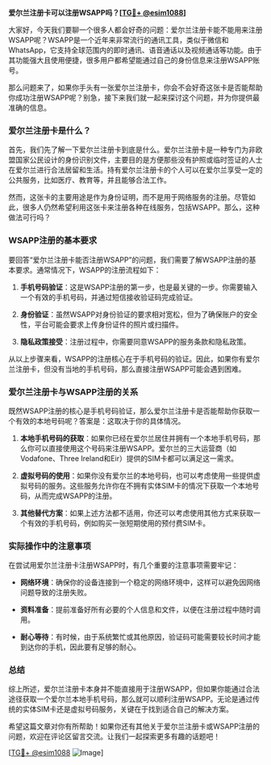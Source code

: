 **爱尔兰注册卡可以注册WSAPP吗？[[TG💪+ @esim1088](https://t.me/s/esim1088)]**

大家好，今天我们要聊一个很多人都会好奇的问题：爱尔兰注册卡能不能用来注册WSAPP呢？WSAPP是一个近年来非常流行的通讯工具，类似于微信和WhatsApp，它支持全球范围内的即时通讯、语音通话以及视频通话等功能。由于其功能强大且使用便捷，很多用户都希望能通过自己的身份信息来注册WSAPP账号。

那么问题来了，如果你手头有一张爱尔兰注册卡，你会不会好奇这张卡是否能帮助你成功注册WSAPP呢？别急，接下来我们就一起来探讨这个问题，并为你提供最准确的信息。

### 爱尔兰注册卡是什么？

首先，我们先了解一下爱尔兰注册卡到底是什么。爱尔兰注册卡是一种专门为非欧盟国家公民设计的身份识别文件，主要目的是方便那些没有护照或临时签证的人士在爱尔兰进行合法居留和生活。持有爱尔兰注册卡的个人可以在爱尔兰享受一定的公共服务，比如医疗、教育等，并且能够合法工作。

然而，这张卡的主要用途是作为身份证明，而不是用于网络服务的注册。尽管如此，很多人仍然希望利用这张卡来注册各种在线服务，包括WSAPP。那么，这种做法可行吗？

### WSAPP注册的基本要求

要回答“爱尔兰注册卡能否注册WSAPP”的问题，我们需要了解WSAPP注册的基本要求。通常情况下，WSAPP的注册流程如下：

1. **手机号码验证**：这是WSAPP注册的第一步，也是最关键的一步。你需要输入一个有效的手机号码，并通过短信接收验证码完成验证。
   
2. **身份验证**：虽然WSAPP对身份验证的要求相对宽松，但为了确保账户的安全性，平台可能会要求上传身份证件的照片或扫描件。

3. **隐私政策接受**：注册过程中，你需要同意WSAPP的服务条款和隐私政策。

从以上步骤来看，WSAPP的注册核心在于手机号码的验证。因此，如果你有爱尔兰注册卡，但没有当地的手机号码，那么直接注册WSAPP可能会遇到困难。

### 爱尔兰注册卡与WSAPP注册的关系

既然WSAPP注册的核心是手机号码验证，那么爱尔兰注册卡是否能帮助你获取一个有效的本地号码呢？答案是：这取决于你的具体情况。

1. **本地手机号码的获取**：如果你已经在爱尔兰居住并拥有一个本地手机号码，那么你可以直接使用这个号码来注册WSAPP。爱尔兰的三大运营商（如Vodafone、Three Ireland和Eir）提供的SIM卡都可以满足这一需求。

2. **虚拟号码的使用**：如果你没有爱尔兰的本地号码，也可以考虑使用一些提供虚拟号码的服务。这些服务允许你在不拥有实体SIM卡的情况下获取一个本地号码，从而完成WSAPP的注册。

3. **其他替代方案**：如果上述方法都不适用，你还可以考虑使用其他方式来获取一个有效的手机号码，例如购买一张短期使用的预付费SIM卡。

### 实际操作中的注意事项

在尝试用爱尔兰注册卡注册WSAPP时，有几个重要的注意事项需要牢记：

- **网络环境**：确保你的设备连接到一个稳定的网络环境中，这样可以避免因网络问题导致的注册失败。
  
- **资料准备**：提前准备好所有必要的个人信息和文件，以便在注册过程中随时调用。

- **耐心等待**：有时候，由于系统繁忙或其他原因，验证码可能需要较长时间才能到达你的手机，因此要有足够的耐心。

### 总结

综上所述，爱尔兰注册卡本身并不能直接用于注册WSAPP，但如果你能通过合法途径获取一个爱尔兰本地手机号码，那么就可以顺利注册WSAPP。无论是通过传统的实体SIM卡还是虚拟号码服务，关键在于找到适合自己的解决方案。

希望这篇文章对你有所帮助！如果你还有其他关于爱尔兰注册卡或WSAPP注册的问题，欢迎在评论区留言交流。让我们一起探索更多有趣的话题吧！

[[TG💪+ @esim1088](https://t.me/s/esim1088) ![Image](https://i.postimg.cc/4NQfJmqS/Snipaste-2025-05-13-00-14-12.png)]